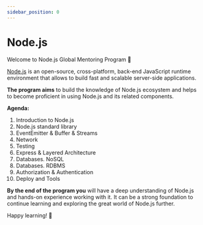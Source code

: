 ```yaml
---
sidebar_position: 0
---
```


# Node.js

Welcome to Node.js Global Mentoring Program 🚀

[Node.js](https://nodejs.org/en) is an open-source, cross-platform, back-end JavaScript runtime environment that allows to build fast and scalable server-side applications.

**The program aims** to build the knowledge of Node.js ecosystem and helps to become proficient in using Node.js and its related components.

**Agenda:**
1. Introduction to Node.js
2. Node.js standard library
3. EventEmitter & Buffer & Streams
4. Network
5. Testing
6. Express & Layered Architecture
7. Databases. NoSQL
8. Databases. RDBMS
9. Authorization & Authentication
10. Deploy and Tools
 
**By the end of the program you** will have a deep understanding of Node.js and hands-on experience working with it. It can be a strong foundation to continue learning and exploring the great world of Node.js further.

Happy learning! 🎉
